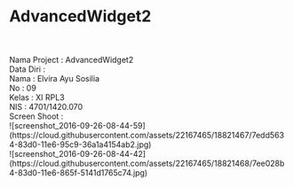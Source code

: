 # AdvancedWidget2
<br>
<br> Nama Project    : AdvancedWidget2
      <br> Data Diri :
      <br> Nama      : Elvira Ayu Sosilia
      <br> No        : 09
      <br> Kelas     : XI RPL3
      <br> NIS       : 4701/1420.070 
<br> Screen Shoot    : 
<br> ![screenshot_2016-09-26-08-44-59](https://cloud.githubusercontent.com/assets/22167465/18821467/7edd5634-83d0-11e6-95c9-36a1a4154ab2.jpg)
<br> ![screenshot_2016-09-26-08-44-42](https://cloud.githubusercontent.com/assets/22167465/18821468/7ee028b4-83d0-11e6-865f-5141d1765c74.jpg)
